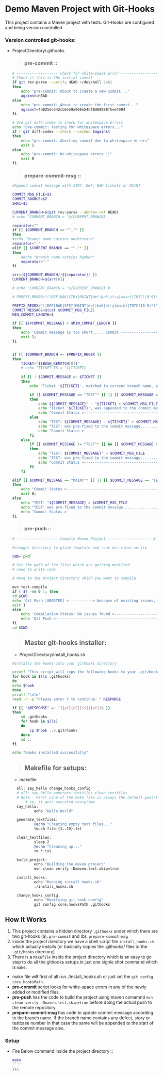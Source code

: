 # Demo Maven Project with Git-Hooks

<!-- <img src="https://ai.github.io/size-limit/logo.svg" align="right"
     alt="Size Limit logo by Anton Lovchikov" width="120" height="178"> -->

This project contains a Maven project with tests. Git-Hooks are configured and being version controlled.

### Version controlled git-hooks:
* ProjectDirectory/.githooks
    >### pre-commit ::
    ```sh
    # ------------------- Check for white-space error -------------------- #
    # Check if this is the initial commit
    if git rev-parse --verify HEAD >/dev/null 2>&1
    then
        echo "pre-commit: About to create a new commit..."
        against=HEAD
    else
        echo "pre-commit: About to create the first commit..."
        against=4b825dc642cb6eb9a060e54bf8d69288fbee4904
    fi

    # Use git diff-index to check for whitespace errors
    echo "pre-commit: Testing for whitespace errors..."
    if ! git diff-index --check --cached $against
    then
        echo "pre-commit: Aborting commit due to whitespace errors"
        exit 1
    else
        echo "pre-commit: No whitespace errors :)"
        exit 0
    fi
    ```
    >### prepare-commit-msg ::
    ```sh
    #Append commit message with STRY, DEF, BAK tickets or MAINT

    COMMIT_MSG_FILE=$1
    COMMIT_SOURCE=$2
    SHA1=$3

    CURRENT_BRANCH=$(git rev-parse --abbrev-ref HEAD)
    # echo "CURRENT_BRANCH = "${CURRENT_BRANCH}

    separator=""
    if [[ $CURRENT_BRANCH == *"_"* ]]
    then
    #echo "branch name cotains underscore"
    separator="_"
    elif [[ $CURRENT_BRANCH == *"-"* ]]
    then
        #echo "branch name cotains hyphen"
        separator="-"
    fi

    arr=(${CURRENT_BRANCH//${separator}/ })
    CURRENT_BRANCH=${arr[0]}

    # echo "CURRENT_BRANCH = "${CURRENT_BRANCH} #

    # PREFIX_REGEX="((DEF|BAK|STRY|MAINT|def|bak|stry|maint|TNTC)[0-9]*)(_*).*"

    PREFIX_REGEX="((DEF|BAK|STRY|MAINT|def|bak|stry|maint|TNTC)[0-9]*)"
    COMMIT_MESSAGE=$(cat $COMMIT_MSG_FILE)
    MIN_COMMIT_LENGTH=5

    if [[ ${#COMMIT_MESSAGE} < $MIN_COMMIT_LENGTH ]]
    then
        echo 'Commit message is too short..... Commit --------------------------> [ABORTED]'
        exit 1;
    fi


    if [[ $CURRENT_BRANCH =~ $PREFIX_REGEX ]]
    then
        TICKET="${BASH_REMATCH[0]}"
        # echo "TICKET IS = "${TICKET}
        
        if [[ ! $COMMIT_MESSAGE =~ $TICKET ]]
        then
            echo "Ticket '${TICKET}', matched in current branch name, appended to commit message."

            if [[ $COMMIT_MESSAGE == "TEST"* ]] || [[ $COMMIT_MESSAGE == "test"* ]] || [[ $COMMIT_MESSAGE == "MAINT"* ]] || [[ $COMMIT_MESSAGE == "maint"* ]]
            then
                echo ${COMMIT_MESSAGE}" - "${TICKET} > $COMMIT_MSG_FILE
                echo "Ticket '${TICKET}', was appended to the commit message!......................"
                echo "Commit Status >------------------------------------------------> [SUCCESSFUL]"
            else
                echo "TEST: ${COMMIT_MESSAGE} - ${TICKET}" > $COMMIT_MSG_FILE
                echo "TEST: was pre-fixed to the commit message...................................."
                echo "Commit Status >------------------------------------------------> [SUCCESSFUL]"
            fi
        else
            if [[ $COMMIT_MESSAGE != "TEST"* ]] && [[ $COMMIT_MESSAGE != "test"* ]] && [[ $COMMIT_MESSAGE != "MAINT"* ]] && [[ $COMMIT_MESSAGE != "maint"* ]]
            then
                echo "TEST: ${COMMIT_MESSAGE}" > $COMMIT_MSG_FILE
                echo "TEST: was pre-fixed to the commit message...................................."
                echo "Commit Status >------------------------------------------------> [SUCCESSFUL]"
            fi
        fi

    elif [[ $COMMIT_MESSAGE == "MAINT"* ]] || [[ $COMMIT_MESSAGE == "TEST"* ]] || [[ $COMMIT_MESSAGE == "test"* ]] || [[ $COMMIT_MESSAGE == "maint"* ]]
    then
        echo "Commit Status >------------------------------------------------> [SUCCESSFUL]"
        exit 0;
    else
        echo "TEST: "${COMMIT_MESSAGE} > $COMMIT_MSG_FILE
        echo "TEST: was pre-fixed to the commit message...................................."
        echo "Commit Status >------------------------------------------------> [SUCCESSFUL]"
    fi
    ```
    >### pre-push ::
    ```sh
    # ------------------- Compile Maven Project -------------------- #

    #changes directory to glide-template and runs mvn clean verify

    CWD=`pwd`

    # Get the path of the files which are getting modified
    # need to write code

    # Move to the project directory which you want to compile

    mvn test-compile
    if [ $? -ne 0 ]; then
    cd $CWD
    echo 'Git Push [ABORTED] >-----------> because of existing issues, Please check logs!'
    exit 1
    else
        echo 'Compilation Status: No issues found >--------------------------> [SUCCESSFUL]'
        echo 'Git Push >-----------------------------------------------------> [SUCCESSFUL]'
    fi
    cd $CWD
    ```

    >## Master git-hooks installer:
    * ProjectDirectory/install_hooks.sh
    ```sh
    #Installs the hooks into your githooks directory

    printf "This script will copy the following hooks to your .git/hooks directory:\n\n"
    for hook in $(ls .githooks)
    do
    echo $hook
    done
    printf "\n\n"
    read -r -p "Please enter Y to continue: " RESPONSE

    if [[ "$RESPONSE" =~ ^([yY][eE][sS]|[yY])$ ]]
    then
        cd .githooks
        for hook in $(ls)
        do
            cp $hook ../.git/hooks
        done
        cd ..
    fi

    echo "Hooks installed successfully"
    ```

  >## Makefile for setups:
  * makefile
  ```makefile
    all: say_hello change_hooks_config
    # all: say_hello generate_textfiles clean_textfiles
    # Note - First Line of the make file is always the default goal/target 
        # so, it gets executed everytime
    say_hello:
            echo "Hello World"

    generate_textfiles:
            @echo "Creating empty text files..."
            touch file-{1..10}.txt

    clean_textfiles:
            sleep 2
            @echo "Cleaning up..."
            rm *.txt

    build_project:
            echo "Building the maven project"
            mvn clean verify -Dmaven.test.skip=true

    install_hooks:
            echo "Running install_hooks.sh"
            ./install_hooks.sh

    change_hooks_config:
            echo "Modifying git hook config"
            git config core.hooksPath .githooks
  ```
<!-- <p align="center">
  <img src="./img/why.png" alt="Statoscope example" width="650">
</p>

<p align="center">
  <a href="https://evilmartians.com/?utm_source=size-limit">
    <img src="https://evilmartians.com/badges/sponsored-by-evil-martians.svg"
         alt="Sponsored by Evil Martians" width="236" height="54">
  </a>
</p> -->


<!-- * [MobX](https://github.com/mobxjs/mobx) -->


## How It Works

1. This project contains a hidden directory `.githooks` under which there are two git-hooks (a). `pre-commit` and (b). `prepare-commit-msg`
2. Inside the project directory we have a shell script file `install_hooks.sh` which actually installs (or basically copies the .githooks/ files to the `.git/hooks` directory)
3. There is a `Makefile` inside the project directory which is an easy to go step to do all the githooks setups in just one signle shot command which is `make`.

* make file will first of all run ./install_hooks.sh or just set the `git config core.hooksPath`.
* <b>pre-commit</b> script looks for white-space errors in any of the newly added or modified files.
* <b>pre-push</b> has the code to build the project using maven comamnd `mvn clean verify -Dmaven.test.skip=true` before doing the actual push to the remote repository.
* <b>prepare-commit-msg</b> has code to update commit message according to the branch name. If the branch name contains any defect, story or testcase number in that case the same will be appended to the start of the commit message also.

<!-- <details><summary><b>Show instructions</b></summary>

1. Setup:

    ```sh
    $make
    ``` 
</details>
-->


### Setup
* Fire Below command inside the project directory ::
    ```sh
    make
    ```''
  \\\
